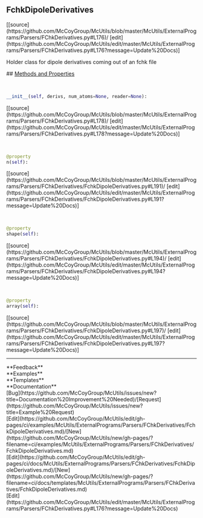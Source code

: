 ## <a id="McUtils.ExternalPrograms.Parsers.FChkDerivatives.FchkDipoleDerivatives">FchkDipoleDerivatives</a> 

<div class="docs-source-link" markdown="1">
[[source](https://github.com/McCoyGroup/McUtils/blob/master/McUtils/ExternalPrograms/Parsers/FChkDerivatives.py#L176)/
[edit](https://github.com/McCoyGroup/McUtils/edit/master/McUtils/ExternalPrograms/Parsers/FChkDerivatives.py#L176?message=Update%20Docs)]
</div>

Holder class for dipole derivatives coming out of an fchk file







<div class="collapsible-section">
 <div class="collapsible-section collapsible-section-header" markdown="1">
## <a class="collapse-link" data-toggle="collapse" href="#methods" markdown="1"> Methods and Properties</a> <a class="float-right" data-toggle="collapse" href="#methods"><i class="fa fa-chevron-down"></i></a>
 </div>
 <div class="collapsible-section collapsible-section-body collapse show" id="methods" markdown="1">
 
<a id="McUtils.ExternalPrograms.Parsers.FChkDerivatives.FchkDipoleDerivatives.__init__" class="docs-object-method">&nbsp;</a> 
```python
__init__(self, derivs, num_atoms=None, reader=None): 
```
<div class="docs-source-link" markdown="1">
[[source](https://github.com/McCoyGroup/McUtils/blob/master/McUtils/ExternalPrograms/Parsers/FChkDerivatives.py#L178)/
[edit](https://github.com/McCoyGroup/McUtils/edit/master/McUtils/ExternalPrograms/Parsers/FChkDerivatives.py#L178?message=Update%20Docs)]
</div>


<a id="McUtils.ExternalPrograms.Parsers.FChkDerivatives.FchkDipoleDerivatives.n" class="docs-object-method">&nbsp;</a> 
```python
@property
n(self): 
```
<div class="docs-source-link" markdown="1">
[[source](https://github.com/McCoyGroup/McUtils/blob/master/McUtils/ExternalPrograms/Parsers/FChkDerivatives/FchkDipoleDerivatives.py#L191)/
[edit](https://github.com/McCoyGroup/McUtils/edit/master/McUtils/ExternalPrograms/Parsers/FChkDerivatives/FchkDipoleDerivatives.py#L191?message=Update%20Docs)]
</div>


<a id="McUtils.ExternalPrograms.Parsers.FChkDerivatives.FchkDipoleDerivatives.shape" class="docs-object-method">&nbsp;</a> 
```python
@property
shape(self): 
```
<div class="docs-source-link" markdown="1">
[[source](https://github.com/McCoyGroup/McUtils/blob/master/McUtils/ExternalPrograms/Parsers/FChkDerivatives/FchkDipoleDerivatives.py#L194)/
[edit](https://github.com/McCoyGroup/McUtils/edit/master/McUtils/ExternalPrograms/Parsers/FChkDerivatives/FchkDipoleDerivatives.py#L194?message=Update%20Docs)]
</div>


<a id="McUtils.ExternalPrograms.Parsers.FChkDerivatives.FchkDipoleDerivatives.array" class="docs-object-method">&nbsp;</a> 
```python
@property
array(self): 
```
<div class="docs-source-link" markdown="1">
[[source](https://github.com/McCoyGroup/McUtils/blob/master/McUtils/ExternalPrograms/Parsers/FChkDerivatives/FchkDipoleDerivatives.py#L197)/
[edit](https://github.com/McCoyGroup/McUtils/edit/master/McUtils/ExternalPrograms/Parsers/FChkDerivatives/FchkDipoleDerivatives.py#L197?message=Update%20Docs)]
</div>
 </div>
</div>












---


<div markdown="1" class="text-secondary">
<div class="container">
  <div class="row">
   <div class="col" markdown="1">
**Feedback**   
</div>
   <div class="col" markdown="1">
**Examples**   
</div>
   <div class="col" markdown="1">
**Templates**   
</div>
   <div class="col" markdown="1">
**Documentation**   
</div>
   <div class="col" markdown="1">
   
</div>
   <div class="col" markdown="1">
   
</div>
   <div class="col" markdown="1">
   
</div>
</div>
  <div class="row">
   <div class="col" markdown="1">
[Bug](https://github.com/McCoyGroup/McUtils/issues/new?title=Documentation%20Improvement%20Needed)/[Request](https://github.com/McCoyGroup/McUtils/issues/new?title=Example%20Request)   
</div>
   <div class="col" markdown="1">
[Edit](https://github.com/McCoyGroup/McUtils/edit/gh-pages/ci/examples/McUtils/ExternalPrograms/Parsers/FChkDerivatives/FchkDipoleDerivatives.md)/[New](https://github.com/McCoyGroup/McUtils/new/gh-pages/?filename=ci/examples/McUtils/ExternalPrograms/Parsers/FChkDerivatives/FchkDipoleDerivatives.md)   
</div>
   <div class="col" markdown="1">
[Edit](https://github.com/McCoyGroup/McUtils/edit/gh-pages/ci/docs/McUtils/ExternalPrograms/Parsers/FChkDerivatives/FchkDipoleDerivatives.md)/[New](https://github.com/McCoyGroup/McUtils/new/gh-pages/?filename=ci/docs/templates/McUtils/ExternalPrograms/Parsers/FChkDerivatives/FchkDipoleDerivatives.md)   
</div>
   <div class="col" markdown="1">
[Edit](https://github.com/McCoyGroup/McUtils/edit/master/McUtils/ExternalPrograms/Parsers/FChkDerivatives.py#L176?message=Update%20Docs)   
</div>
   <div class="col" markdown="1">
   
</div>
   <div class="col" markdown="1">
   
</div>
   <div class="col" markdown="1">
   
</div>
</div>
</div>
</div>